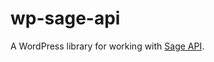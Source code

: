 # wp-sage-api
A WordPress library for working with [Sage API](https://developer.sageone.com/docs/us/v2).
